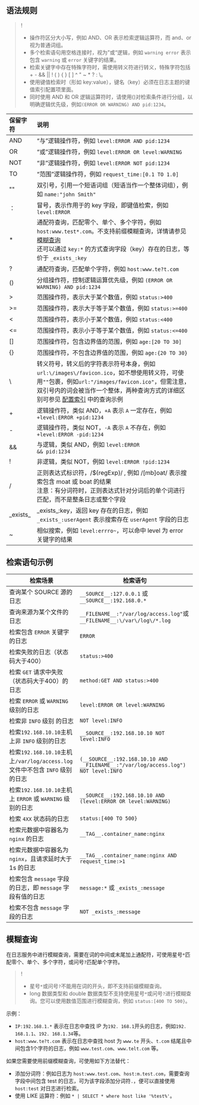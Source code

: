 ##  语法规则

>!
> - 操作符区分大小写，例如 AND、OR 表示检索逻辑运算符，而 and、or 视为普通词组。
> - 多个检索语句用空格连接时，视为”或“逻辑，例如 `warning error` 表示包含 `warning` 或 `error` 关键字的结果。
> - 检索关键字中存在特殊字符时，需使用转义符进行转义，特殊字符包括 + - && || ! ( ) { } [ ] ^ " ~ * ? : \。
> - 使用键值检索时（形如 key:value），键名（key）必须在日志主题的键值索引配置项里面。
> - 同时使用 AND 和 OR 逻辑运算符时，请使用()对检索条件进行分组，以明确逻辑优先级，例如`(ERROR OR WARNING) AND pid:1234`。
> 

| 保留字符  | 说明                                                         |
| :------------ | :----------------------------------------------------------- |
| AND           | “与”逻辑操作符，例如 `level:ERROR AND pid:1234`          |
| OR            | “或”逻辑操作符，例如 `level:ERROR OR level:WARNING`          |
| NOT           | “非”逻辑操作符，例如 `level:ERROR NOT pid:1234`              |
| TO            | “范围”逻辑操作符，例如 `request_time:[0.1 TO 1.0]`          |
| ""            | 双引号，引用一个短语词组（短语当作一个整体词组），例如 `name:"john Smith"` |
| ：             | 冒号，表示作用于的 key 字段，即键值检索，例如 `level:ERROR`    |
| *             | 通配符查询，匹配零个、单个、多个字符，例如 `host:www.test*.com`。不支持前缀模糊查询，详情请参见 [模糊查询](https://cloud.tencent.com/document/product/614/47044#.E6.A8.A1.E7.B3.8A.E6.9F.A5.E8.AF.A2) </br>还可以通过 `key:*` 的方式查询字段（key）存在的日志，等价于 `_exists_:key` |
| ?             | 通配符查询，匹配单个字符，例如 `host:www.te?t.com`           |
| ()            | 分组操作符，控制逻辑运算优先级，例如 `(ERROR OR WARNING) AND pid:1234` |
| >             | 范围操作符，表示大于某个数值，例如 <code>status:>400</code>             |
| >=            | 范围操作符，表示大于等于某个数值，例如 <code>status:>=400</code>       |
| <             | 范围操作符，表示小于某个数值，例如 <code>status:<400</code>             |
| <=            | 范围操作符，表示小于等于某个数值，例如 <code>status:<=400</code>        |
| []            | 范围操作符，包含边界值的范围，例如 `age:[20 TO 30]`          |
| {}            | 范围操作符，不包含边界值的范围，例如 `age:{20 TO 30}`        |
| \             | 转义符号，转义后的字符表示符号本身，例如 `url:\/images\/favicon.ico`，如不想使用转义符，可使用`""`包裹，例如`url:"/images/favicon.ico"`，但需注意，双引号内的词会被当作一个整体，两种查询方式的详细区别可参见 [配置索引](https://cloud.tencent.com/document/product/614/50922#.E9.94.AE.E5.80.BC.E7.B4.A2.E5.BC.95) 中的查询示例 |
| +             | 逻辑操作符，类似 AND，`+A` 表示 `A` 一定存在，例如 `+level:ERROR +pid:1234` |
| -             | 逻辑操作符，类似 NOT，`-A` 表示 `A` 不存在，例如 `+level:ERROR -pid:1234` |
| &&            | 与逻辑，类似 AND，例如 <code>level:ERROR && pid:1234</code>              |
| !             | 非逻辑，类似 NOT，例如 `level:ERROR !pid:1234`                |
| /             | 正则表达式标识符，/${regExp}/ , 例如 /[mb]oat/ 表示搜索包含 moat 或 boat 的结果</br>注意：有分词符时，正则表达式针对分词后的单个词进行匹配，而不是整条日志或整个字段 |
| \_exists\_    | \_exists\_:key，返回 key 存在的日志，例如 `_exists_:userAgent` 表示搜索存在 `userAgent` 字段的日志 |
| ~             | 相似搜索，例如 `level:errro~`，可以命中 level 为 error 关键字的结果 |



##  检索语句示例

| 检索场景                                                     | 检索语句                                                     |
| ------------------------------------------------------------ | ------------------------------------------------------------ |
| 查询某个 SOURCE 源的日志                                     | `__SOURCE__:127.0.0.1` 或 `__SOURCE__:192.168.0.*`             |
| 查询来源为某个文件的日志                                     | `__FILENAME__:"/var/log/access.log"`或`__FILENAME__:\/var\/log\/*.log` |
| 检索包含 `ERROR` 关键字的日志                                | `ERROR`                                                      |
| 检索失败的日志（状态码大于400）                              | <code>status:>400</code>                                                |
| 检索 `GET` 请求中失败（状态码大于400）的日志                 | <code>method:GET AND status:>400</code>                                 |
| 检索 `ERROR` 或 `WARNING` 级别的日志                         | `level:ERROR OR level:WARNING`                               |
| 检索非 `INFO` 级别 的日志                                    | `NOT level:INFO`                                             |
| 检索`192.168.10.10`主机上非 `INFO` 级别的日志                | `__SOURCE__:192.168.10.10 NOT level:INFO`                    |
| 检索`192.168.10.10`主机上`/var/log/access.log` 文件中不包含 `INFO` 级别的日志 | `(__SOURCE__:192.168.10.10 AND __FILENAME__:"/var/log/access.log") NOT level:INFO` |
| 检索`192.168.10.10`主机上 `ERROR` 或 `WARNING` 级别的日志    | `__SOURCE__:192.168.10.10 AND (level:ERROR OR level:WARNING)` |
| 检索 `4XX` 状态码的日志                                      | `status:[400 TO 500}`                                        |
| 检索元数据中容器名为 `nginx` 的日志                          | `__TAG__.container_name:nginx`                               |
| 检索元数据中容器名为 `nginx`，且请求延时大于1s 的日志        | <code>\_\_TAG\_\_.container_name:nginx AND request_time:>1</code>           |
| 检索包含 `message` 字段的日志，即 `message` 字段有值的日志   | `message:*` 或 `_exists_:message`                            |
| 检索不包含 `message` 字段的日志                              | `NOT _exists_:message`                                       |



## 模糊查询

在日志服务中进行模糊查询，需要在词的中间或末尾加上通配符，可使用星号`*`匹配零个、单个、多个字符，或问号`?`匹配单个字符。

>!
> - 星号`*`或问号`?`不能用在词的开头，即不支持前缀模糊查询。
> - long 数据类型和 double 数据类型不支持使用星号`*`或问号`?`进行模糊查询。您可以使用数值范围进行模糊查询，例如 `status:[400 TO 500}`。

示例：
- `IP:192.168.1.*` 表示在日志中查找 IP 为`192. 168.1`开头的日志，例如`192. 168.1.1`、`192. 168.1.34`等。
- `host:www.te?t.com` 表示在日志中查找 host 为 `www.te` 开头、`t.com` 结尾且中间包含1个字符的日志，例如 `www.test.com`、`www.telt.com` 等。


如果您需要使用前缀模糊查询，可使用如下方法替代：

- 添加分词符：例如日志为 `host:www.test.com`、`host:m.test.com`，需要查询字段中间包含 test 的日志，可为该字段添加分词符`.`，便可以直接使用 `host:test` 对日志进行检索。
- 使用 LIKE 运算符：例如 `* | SELECT * where host like '%test%'`。

